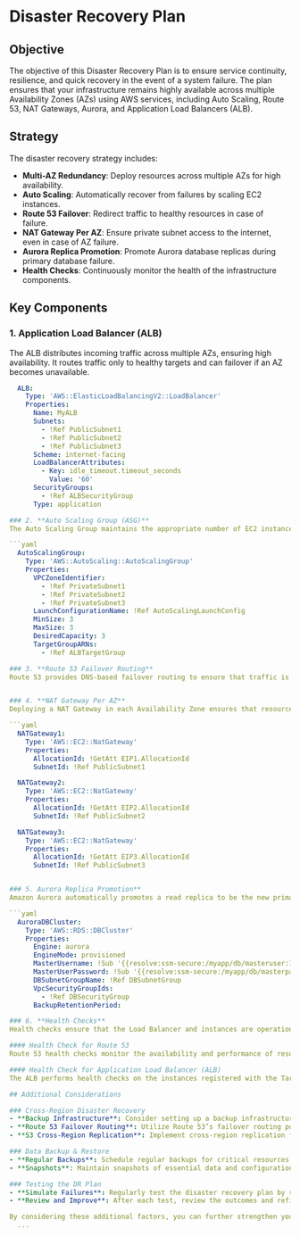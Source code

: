 # Disaster Recovery Plan

## Objective
The objective of this Disaster Recovery Plan is to ensure service continuity, resilience, and quick recovery in the event of a system failure. The plan ensures that your infrastructure remains highly available across multiple Availability Zones (AZs) using AWS services, including Auto Scaling, Route 53, NAT Gateways, Aurora, and Application Load Balancers (ALB).

## Strategy
The disaster recovery strategy includes:
- **Multi-AZ Redundancy**: Deploy resources across multiple AZs for high availability.
- **Auto Scaling**: Automatically recover from failures by scaling EC2 instances.
- **Route 53 Failover**: Redirect traffic to healthy resources in case of failure.
- **NAT Gateway Per AZ**: Ensure private subnet access to the internet, even in case of AZ failure.
- **Aurora Replica Promotion**: Promote Aurora database replicas during primary database failure.
- **Health Checks**: Continuously monitor the health of the infrastructure components.

## Key Components

### 1. **Application Load Balancer (ALB)**
The ALB distributes incoming traffic across multiple AZs, ensuring high availability. It routes traffic only to healthy targets and can failover if an AZ becomes unavailable.

```yaml
  ALB:
    Type: 'AWS::ElasticLoadBalancingV2::LoadBalancer'
    Properties:
      Name: MyALB
      Subnets:
        - !Ref PublicSubnet1
        - !Ref PublicSubnet2
        - !Ref PublicSubnet3
      Scheme: internet-facing
      LoadBalancerAttributes:
        - Key: idle_timeout.timeout_seconds
          Value: '60'
      SecurityGroups:
        - !Ref ALBSecurityGroup
      Type: application

### 2. **Auto Scaling Group (ASG)**
The Auto Scaling Group maintains the appropriate number of EC2 instances across AZs. It automatically adjusts the number of instances based on demand and replaces unhealthy instances in case of failure.

```yaml
  AutoScalingGroup:
    Type: 'AWS::AutoScaling::AutoScalingGroup'
    Properties:
      VPCZoneIdentifier:
        - !Ref PrivateSubnet1
        - !Ref PrivateSubnet2
        - !Ref PrivateSubnet3
      LaunchConfigurationName: !Ref AutoScalingLaunchConfig
      MinSize: 3
      MaxSize: 3
      DesiredCapacity: 3
      TargetGroupARNs:
        - !Ref ALBTargetGroup

### 3. **Route 53 Failover Routing**
Route 53 provides DNS-based failover routing to ensure that traffic is directed to healthy resources. It monitors the health of the primary resources and automatically routes traffic to a backup resource if the primary resource fails.


### 4. **NAT Gateway Per AZ**
Deploying a NAT Gateway in each Availability Zone ensures that resources in private subnets maintain internet access even if an AZ fails. Each private subnet is associated with a route table that points to the NAT Gateway in its respective AZ.

```yaml
  NATGateway1:
    Type: 'AWS::EC2::NatGateway'
    Properties:
      AllocationId: !GetAtt EIP1.AllocationId
      SubnetId: !Ref PublicSubnet1

  NATGateway2:
    Type: 'AWS::EC2::NatGateway'
    Properties:
      AllocationId: !GetAtt EIP2.AllocationId
      SubnetId: !Ref PublicSubnet2

  NATGateway3:
    Type: 'AWS::EC2::NatGateway'
    Properties:
      AllocationId: !GetAtt EIP3.AllocationId
      SubnetId: !Ref PublicSubnet3


### 5. Aurora Replica Promotion**
Amazon Aurora automatically promotes a read replica to be the new primary instance in the event of a primary instance failure. This process is automated and typically completed within seconds to ensure minimal downtime.

```yaml
  AuroraDBCluster:
    Type: 'AWS::RDS::DBCluster'
    Properties:
      Engine: aurora
      EngineMode: provisioned
      MasterUsername: !Sub '{{resolve:ssm-secure:/myapp/db/masteruser:1}}'
      MasterUserPassword: !Sub '{{resolve:ssm-secure:/myapp/db/masterpassword:1}}'
      DBSubnetGroupName: !Ref DBSubnetGroup
      VpcSecurityGroupIds:
        - !Ref DBSecurityGroup
      BackupRetentionPeriod: 

### 6. **Health Checks**
Health checks ensure that the Load Balancer and instances are operational. Route 53 uses health checks to determine the health of endpoints and Route 53 DNS records, while ALB performs health checks on targets within the Auto Scaling Group.

#### Health Check for Route 53
Route 53 health checks monitor the availability and performance of resources, directing traffic to healthy endpoints.

#### Health Check for Application Load Balancer (ALB)
The ALB performs health checks on the instances registered with the Target Group, ensuring only healthy instances receive traffic.

## Additional Considerations

### Cross-Region Disaster Recovery
- **Backup Infrastructure**: Consider setting up a backup infrastructure in a separate AWS region to enhance disaster recovery capabilities. This includes replicating key resources and data to ensure business continuity in case of a regional outage.
- **Route 53 Failover Routing**: Utilize Route 53’s failover routing policies to direct traffic to a secondary region if the primary region experiences issues.
- **S3 Cross-Region Replication**: Implement cross-region replication for S3 buckets to ensure that your data is available in multiple regions, providing resilience against region-wide failures.

### Data Backup & Restore
- **Regular Backups**: Schedule regular backups for critical resources such as Amazon Aurora databases. Ensure that these backups are stored in a separate region to protect against data loss.
- **Snapshots**: Maintain snapshots of essential data and configurations. Store these snapshots in a different region to facilitate quick restoration in the event of a regional failure.

### Testing the DR Plan
- **Simulate Failures**: Regularly test the disaster recovery plan by simulating various failure scenarios such as Availability Zone (AZ) failure, instance failure, or database failure. This ensures that all components of the DR plan function as expected.
- **Review and Improve**: After each test, review the outcomes and refine the DR plan based on findings. Ensure that all team members are familiar with their roles and responsibilities during a disaster.

By considering these additional factors, you can further strengthen your disaster recovery strategy and improve the resilience of your infrastructure.
  ...
